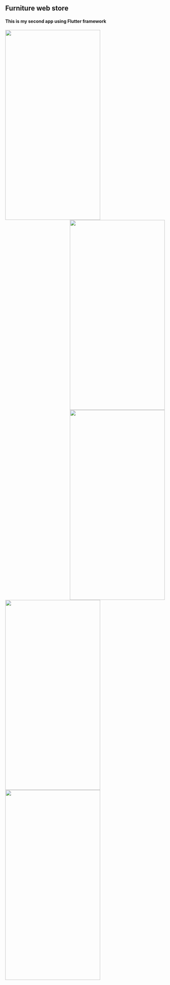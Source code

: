 ## Furniture web store 

#### This is my second app using Flutter framework

<p>
<img src="https://user-images.githubusercontent.com/105711066/225536458-c3a5c3fa-34cc-4c37-bf8a-9a3acbcc763c.jpg" width="300" height="600" align="left" />
<img src="https://user-images.githubusercontent.com/105711066/225536656-3d29977b-d42e-49f7-993d-79df9bcb0cbc.jpg" width="300" height="600" align="right"/>
<img src="https://user-images.githubusercontent.com/105711066/225536739-ad883327-9561-4f4c-8666-00ca0f75b069.jpg" width="300" height="600" align="right"/>
  <br/>
<img src="https://user-images.githubusercontent.com/105711066/225536750-be5ec3ad-f0ca-483c-96d5-65e20b57edff.jpg" width="300" height="600" align="left"/>
  <br/>
<img src="https://user-images.githubusercontent.com/105711066/225536771-6105060c-d99a-4718-b633-afff96c0eab6.jpg" width="300" height="600" align="left"/>
</p>
